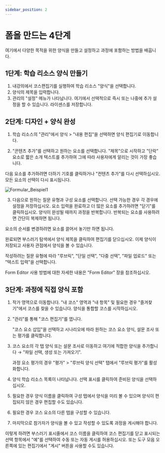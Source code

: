 ```yaml
---
sidebar_position: 2
---
```


# 폼을 만드는 4단계

여기에서 다양한 목적을 위한 양식을 만들고 설정하고 과정에 포함하는 방법을 배웁니다.

## 1단계: 학습 리소스 양식 만들기

1. 내강의에서 코스편집기를 실행하여 학습 리소스 "양식"을 선택합니다.
2. 양식의 제목을 입력합니다.
3. 관리의 "설정" 메뉴가 나타납니다. 여기에서 선택적으로 즉시 또는 나중에 추가 설정을 할 수 있습니다. 라이센스를 저장합니다.

## 2단계: 디자인 + 양식 완성

1. 학습 리소스의 "관리"에서 양식 > "내용 편집"을 선택하면 양식 편집기로 이동합니다.

2. "콘텐츠 추가"를 선택하고 원하는 요소를 선택합니다. "제목"으로 시작하고 "단락" 요소로 짧은 소개 텍스트를 추가하여 그에 따라 사용자에게 알리는 것이 가장 좋습니다.

다음 요소를 추가하려면 더하기 기호를 클릭하거나 "컨텐츠 추가"를 다시 선택하십시오. 모든 요소의 선택이 다시 표시됩니다.

 ![Formular_Beispiel1](/img/forms/Formular_Beispiel1.png)

3. 다음으로 원하는 질문 유형과 구성 요소를 선택합니다. 선택 가능한 경우 각 경우에 설정을 저장하십시오. 요소 입력을 완료하고 더 많은 요소를 추가하려면 "닫기"를 클릭하십시오. 양식이 완성될 때까지 과정을 반복합니다. 반복되는 요소를 사용하려면 간단히 복제하면 됩니다.

요소의 순서를 변경하려면 요소를 끌어서 놓기만 하면 됩니다.

완료되면 부스러기 탐색에서 양식 제목을 클릭하여 편집기를 닫으십시오. 이제 양식이 저장되고 사용자 관점에서 양식을 볼 수 있습니다.

작성하려는 질문 유형에 따라 "루브릭", "단일 선택", "다중 선택", "파일 업로드" 또는 "텍스트 입력"을 선택합니다.

Form Editor 사용 방법에 대한 자세한 내용은 "Form Editor" 장을 참조하십시오.

## 3단계: 과정에 직접 양식 포함

1. 작가 영역으로 이동합니다. "내 코스" 영역과 "내 항목" 및 필요한 경우 "즐겨찾기"에서 코스를 찾을 수 있습니다. 양식을 통합할 코스를 시작하십시오.

2. "관리"를 통해 "코스 편집기"를 엽니다.

   "코스 요소 삽입"을 선택하고 시나리오에 따라 원하는 코스 요소 양식, 설문 조사 또는 평가를 클릭합니다.

3. 코스 요소의 각 탭 양식 또는 설문 조사로 이동하고 여기에 적합한 양식을 추가합니다 → "파일 선택, 생성 또는 가져오기".

   과정 요소 평가의 경우 "평가" > "루브릭 양식 선택" 탭에서 "루브릭 평가"를 활성화합니다.

4. 양식 학습 리소스 목록이 나타납니다. 선택 표시를 클릭하여 준비된 양식을 선택하십시오.

5. 필요한 경우 양식 이름을 클릭하여 구성 탭에서 양식을 미리 볼 수 있으며 양식이 편집되지 않은 경우 편집할 수도 있습니다.

6. 필요한 경우 코스 요소의 다른 탭을 구성할 수 있습니다.

7. 마지막으로 참가자가 양식을 볼 수 있고 작성할 수 있도록 과정을 게시해야 합니다.

이렇게 하려면 부스러기 표시줄에서 코스 이름을 클릭하여 코스 편집기를 닫고 표시되는 선택 항목에서 "예"를 선택하여 수동 또는 자동 게시를 허용하십시오. 또는 도구 모음 오른쪽에 있는 편집기에서 "게시" 버튼을 사용할 수도 있습니다.